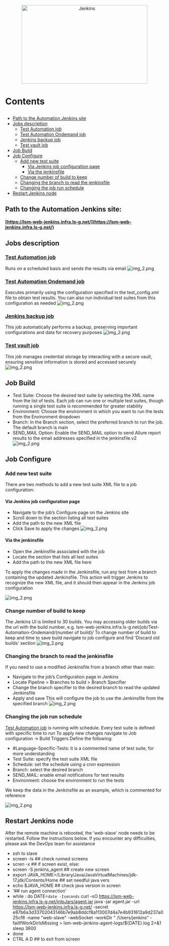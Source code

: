 
<p align="center">
 <img title="Jenkins" src="./images/jenkins-emblem.png" width="400" height="250"/>
</p>

# <p name="Contents">Contents</p>

+ [Path to the Automation Jenkins site](#jenkins_site)
+ [Jobs description](#jobs_description)
  + [Test Automation job](#main_automation_job)
  + [Test Automation Ondemand job](#ondemand_job)
  + [Jenkins backup job](#backup_job)
  + [Test vault job](#vault_job)
+ [Job Build](#job_build)
+ [Job Configure](#job_configure)
  + [Add new test suite](#new_test_suite)
    + [Via Jenkins job configuration page](#via_jenkins)
    + [Via the jenkinsfile](#via_jenkinsfile)
  + [Change number of build to keep](#change_build_number)
  + [Changing the branch to read the jenkinsfile](#change_branch)
  + [Changing the job run schedule](#change_job_schedule)
+ [Restart Jenkins node](#restart_jenkins_node)

## <a name="jenkins_site">Path to the Automation Jenkins site:</a>

#### [https://lsm-web-jenkins.infra.ls-g.net/](https://lsm-web-jenkins.infra.ls-g.net/)

## <a name="jobs_description">Jobs description</a>

### <a name="main_automation_job">[Test Automation job](https://lsm-web-jenkins.infra.ls-g.net/job/Test-Automation/)</a>

Runs on a scheduled basis and sends the results via email
![img_2.png](images/main_job.png)

### <a name="ondemand_job">[Test Automation Ondemand job](https://lsm-web-jenkins.infra.ls-g.net/job/Test-Automation-Ondemand/)</a>

Executes primarily using the configuration specified in the test_config.xml file to obtain test results. You can also
run individual test suites from this configuration as needed
![img_2.png](images/test_ondemand.png)

### <a name="backup_job">[Jenkins backup job](https://lsm-web-jenkins.infra.ls-g.net/job/lsm_web_jenkins_backup/)</a>

This job automatically performs a backup, preserving important configurations and data for recovery purposes
![img_2.png](images/backup_job.png)

### <a name="vault_job">[Test vault job](https://lsm-web-jenkins.infra.ls-g.net/job/test-vault/)</a>

This job manages credential storage by interacting with a secure vault, ensuring sensitive information is stored and
accessed securely
![img_2.png](images/test_vault.png)

## <a name="job_build">Job Build</a>

+ Test Suite: Choose the desired test suite by selecting the XML name from the list of tests. Each job can run one or
  multiple test suites, though running a single test suite is recommended for greater stability
+ Environment: Choose the environment in which you want to run the tests from the Environment dropdown
+ Branch: In the Branch section, select the preferred branch to run the job. The default branch is main
+ SEND_MAIL Option: Enable the SEND_MAIL option to send Allure report results to the email addresses specified in the
  jenkinsfile.v2
  ![img_2.png](images/job_configure.png)

## <a name="job_configure">Job Configure</a>

### <a name="new_test_suite">Add new test suite</a>

There are two methods to add a new test suite XML file to a job configuration:

#### <a id="via_jenkins">Via Jenkins job configuration page</a>

+ Navigate to the job’s Configure page on the Jenkins site
+ Scroll down to the section listing all test suites
+ Add the path to the new XML file
+ Click Save to apply the changes
  ![img_2.png](images/add_test_suite_via_jenkins_ui.png)

#### <a name="via_jenkinsfile">Via the jenkinsfile</a>

+ Open the Jenkinsfile associated with the job
+ Locate the section that lists all test suites
+ Add the path to the new XML file here

To apply the changes made in the Jenkinsfile, run any test from a branch containing the updated Jenkinsfile. This action
will trigger Jenkins to recognize the new XML file, and it should then appear in the Jenkins job configuration

![img_2.png](images/add_test_suite_via_jenkins_file.png)

### <a name="change_build_number">Change number of build to keep</a>

The Jenkins UI is limited to 30 builds. You may accessing older builds via the url with the build number, e.g.
lsm-web-jenkins.infra.ls-g.net/job/Test-Automation-Ondemand/{number of build}/
To change number of build to keep and time to save build navigate to job configure and find 'Discard old builds' section
![img_2.png](images/build_to_save.png)

### <a name="change_branch">Changing the branch to read the jenkinsfile</a>

If you need to use a modified Jenkinsfile from a branch other than main:

+ Navigate to the job’s Configuration page in Jenkins
+ Locate Pipeline > Branches to build > Branch Specifier
+ Change the branch specifier to the desired branch to read the updated Jenkinsfile
+ Apply and save
  This will configure the job to use the Jenkinsfile from the specified branch
  ![img_2.png](images/change_branch_to_read_jenkinsfile.png)

### <a name="change_job_schedule">Changing the job run schedule</a>

[Test Automation job](https://lsm-web-jenkins.infra.ls-g.net/job/Test-Automation/) is running with schedule. Every test
suite is defined with specific time to run
To apply new changes navigate to Job configuration -> Build Triggers
Define the following:

+ #Language-Specific-Tests: it is a commented name of test suite, for more understanding
+ Test Suite: specify the test suite XML file
+ Schedule: set the schedule using a cron expression
+ Branch: select the desired branch
+ SEND_MAIL: enable email notifications for test results
+ Environment: choose the environment to run the tests

We keep the data in the Jenkinsfile as an example, which is commented for reference

![img_2.png](images/job_schedule.png)

## <a name="restart_jenkins_node">Restart Jenkins node</a>

After the remote machine is rebooted, the 'web-slave' node needs to be restarted. Follow the instructions below. If you
encounter any difficulties, please ask the DevOps team for assistance

+ ssh to slave
+ screen -ls ## check runned screens
+ scren -x <number of active screen> ## if screen exist, else:
+ screen -S jenkins_agent ## create new screen
+ export JAVA_HOME=/Library/Java/JavaVirtualMachines/jdk-17.jdk/Contents/Home ## set needful java vers
+ echo $JAVA_HOME ## check java version in screen
+ '## run agent connection'
+ while :
  do
  DATE=`date -Iseconds`
  curl -sO https://lsm-web-jenkins.infra.ls-g.net/jnlpJars/agent.jar
  java -jar agent.jar -url https://lsm-web-jenkins.infra.ls-g.net/ -secret
  e87b6a3d33702043146b7e9ab8ddcf8a113007d4a7e4b931612a9d237a025cf8 -name "web-slave" -webSocket -workDir "
  /Users/jenkins" -failIfWorkDirIsMissing > lsm-web-jenkins-agent-logs/${DATE}.log 2>&1
  sleep 3600
+ done
+ CTRL A D ## to exit from screen
